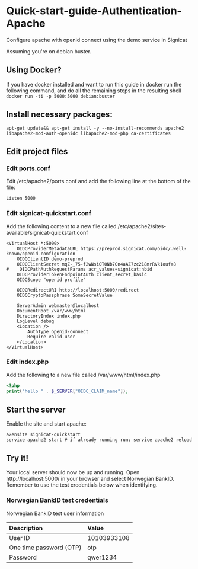 # Quick-start-guide-Authentication-Apache
Configure apache with openid connect using the demo service in Signicat

Assuming you're on debian buster.

## Using Docker?
If you have docker installed and want to run this guide in docker run the following command, and do all the remaining steps in the resulting shell
`docker run -ti -p 5000:5000 debian:buster`


## Install necessary packages:
```
apt-get update&& apt-get install -y --no-install-recommends apache2 libapache2-mod-auth-openidc libapache2-mod-php ca-certificates
```

## Edit project files
### Edit ports.conf
Edit /etc/apache2/ports.conf and add the following line at the bottom of the file:
```apacheconf
Listen 5000
```
### Edit signicat-quickstart.conf
Add the following content to a new file called /etc/apache2/sites-available/signicat-quickstart.conf
```apacheconf
<VirtualHost *:5000>
    OIDCProviderMetadataURL https://preprod.signicat.com/oidc/.well-known/openid-configuration
    OIDCClientID demo-preprod
    OIDCClientSecret mqZ-_75-f2wNsiQTONb7On4aAZ7zc218mrRVk1oufa8
#    OIDCPathAuthRequestParams acr_values=signicat:nbid
    OIDCProviderTokenEndpointAuth client_secret_basic
    OIDCScope "openid profile"

    OIDCRedirectURI http://localhost:5000/redirect
    OIDCCryptoPassphrase SomeSecretValue

    ServerAdmin webmaster@localhost
    DocumentRoot /var/www/html
    DirectoryIndex index.php
    LogLevel debug
    <Location />
        AuthType openid-connect
        Require valid-user
    </Location>
</VirtualHost>
```
### Edit index.php
Add the following to a new file called /var/www/html/index.php
```php
<?php
print("hello " . $_SERVER["OIDC_CLAIM_name"]);
```
## Start the server
Enable the site and start apache:
```
a2ensite signicat-quickstart
service apache2 start # if already running run: service apache2 reload
```
## Try it!
Your local server should now be up and running. Open http://localhost:5000/ in your browser and select Norwegian BankID. Remember to use the test credentials below when identifying.

### Norwegian BankID test credentials
Norwegian BankID test user information

| Description              | Value         |
| :----------------------- | :------------ |
| User ID                  | 10103933108   |
| One time password (OTP)  | otp           |
| Password                 | qwer1234      |
